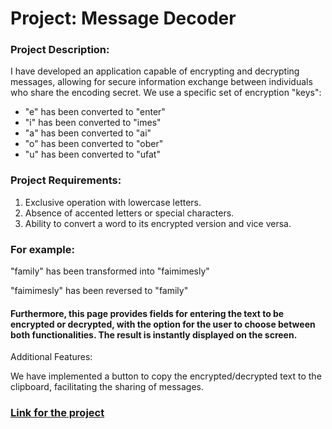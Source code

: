 # Project: Message Decoder

<h3>Project Description:</h3>

<p>I have developed an application capable of encrypting and decrypting messages, allowing for secure information exchange between individuals who share the encoding secret. We use a specific set of encryption "keys":</p>

<ul>
 <li>"e" has been converted to "enter"</li>
 <li>"i" has been converted to "imes"</li>
 <li>"a" has been converted to "ai"</li>
 <li>"o" has been converted to "ober"</li>
 <li>"u" has been converted to "ufat"</li>
 </ul>
 
<h3>Project Requirements:</h3>
<ol>
 <li>Exclusive operation with lowercase letters.</li>
 <li>Absence of accented letters or special characters.</li>
 <li>Ability to convert a word to its encrypted version and vice versa.</li>
 </ol>
 
<h3>For example:</h3>

<p>"family" has been transformed into "faimimesly"</p>
<p>"faimimesly" has been reversed to "family"</p>

<h4>Furthermore, this page provides fields for entering the text to be encrypted or decrypted, with the option for the user to choose between both functionalities. The result is instantly displayed on the screen.</h4>

<p>Additional Features:</p>

<p>We have implemented a button to copy the encrypted/decrypted text to the clipboard, facilitating the sharing of messages.</p>

<h3><a href="https://jcizidrosilva.github.io/projeto-decodificador/" target="_blank">Link for the project</a></h3>
